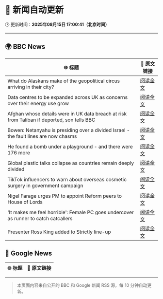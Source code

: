 # 🧠 新闻自动更新

🕒 更新时间：**2025年08月15日 17:00:41（北京时间）**

---

## 🌍 BBC News

| 🌐 标题 | 🔗 原文链接 |
|--------|-------------|
| What do Alaskans make of the geopolitical circus arriving in their city? | [阅读全文](https://www.bbc.com/news/articles/c7541g6d191o?at_medium=RSS&at_campaign=rss) |
| Data centres to be expanded across UK as concerns over their energy use grow | [阅读全文](https://www.bbc.com/news/articles/clyr9nx0jrzo?at_medium=RSS&at_campaign=rss) |
| Afghan whose details were in UK data breach at risk from Taliban if deported, son tells BBC | [阅读全文](https://www.bbc.com/news/articles/c776zgj73lpo?at_medium=RSS&at_campaign=rss) |
| Bowen: Netanyahu is presiding over a divided Israel - the fault lines are now chasms | [阅读全文](https://www.bbc.com/news/articles/c3r441zyw27o?at_medium=RSS&at_campaign=rss) |
| He found a bomb under a playground - and there were 176 more | [阅读全文](https://www.bbc.com/news/articles/c36x08jezw5o?at_medium=RSS&at_campaign=rss) |
| Global plastic talks collapse as countries remain deeply divided | [阅读全文](https://www.bbc.com/news/articles/cvgpddpldleo?at_medium=RSS&at_campaign=rss) |
| TikTok influencers to warn about overseas cosmetic surgery in government campaign | [阅读全文](https://www.bbc.com/news/articles/c707985dqwko?at_medium=RSS&at_campaign=rss) |
| Nigel Farage urges PM to appoint Reform peers to House of Lords | [阅读全文](https://www.bbc.com/news/articles/c8der86r6n0o?at_medium=RSS&at_campaign=rss) |
| 'It makes me feel horrible': Female PC goes undercover as runner to catch catcallers | [阅读全文](https://www.bbc.com/news/articles/cz0y8r141pxo?at_medium=RSS&at_campaign=rss) |
| Presenter Ross King added to Strictly line-up | [阅读全文](https://www.bbc.com/news/articles/cly3318nrmpo?at_medium=RSS&at_campaign=rss) |

## 📰 Google News

| 🌐 标题 | 🔗 原文链接 |
|--------|-------------|

---
> 本页面内容来自公开的 BBC 和 Google 新闻 RSS 源，每 10 分钟自动更新。